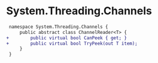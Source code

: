 # System.Threading.Channels

``` diff
 namespace System.Threading.Channels {
     public abstract class ChannelReader<T> {
+        public virtual bool CanPeek { get; }
+        public virtual bool TryPeek(out T item);
     }
 }
```
